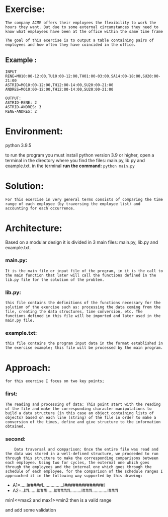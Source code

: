 # Exercise:

    The company ACME offers their employees the flexibility to work the hours they want. But due to some external circumstances they need to know what employees have been at the office within the same time frame

    The goal of this exercise is to output a table containing pairs of employees and how often they have coincided in the office.

## Example :

    INPUT
    RENE=MO10:00-12:00,TU10:00-12:00,TH01:00-03:00,SA14:00-18:00,SU20:00- 21:00
    ASTRID=MO10:00-12:00,TH12:00-14:00,SU20:00-21:00
    ANDRES=MO10:00-12:00,TH12:00-14:00,SU20:00-21:00

    OUTPUT:
    ASTRID-RENE: 2
    ASTRID-ANDRES: 3
    RENE-ANDRES: 2

# Environment:

python 3.9.5

to run the program you must install python version 3.9 or higher, open a terminal in the directory where you find the files: main.py,lib.py and example.txt. in the terminal **run the command:**
`python main.py`

# Solution:

    For this exercise in very general terms consists of comparing the time range of each employee (by traversing the employee list) and accounting for each occurrence.

# Architecture:

Based on a modular design it is divided in 3 main files: main.py, lib.py and example.txt.

### main.py:

    It is the main file or input file of the program, in it is the call to the main function that later will call the functions defined in the lib.py file for the solution of the problem.

### lib.py:

    this file contains the definitions of the functions necessary for the solution of the exercise such as: processing the data coming from the file, creating the data structures, time conversion, etc. The functions defined in this file will be imported and later used in the main.py file.

### example.txt:

    this file contains the program input data in the format established in the exercise example; this file will be processed by the main program.

# Approach:

    for this exercise I focus on two key points;

### first:

    The reading and processing of data: This point start with the reading of the file and make the corresponding character manipulations to build a data structure (in this case an object containing lists of objects) based on each line (string) of the file in order to make a conversion of the times, define and give structure to the information obtained.

### second:

        Data traversal and comparison: Once the entire file was read and the data was stored in a well-defined structure, we proceeded to run through this structure to make the corresponding comparisons between each employee. Using two for cycles, the external one which goes through the employees and the internal one which goes through the schedule of each employee, for the comparison of the schedule ranges I approached it in the following way supported by this drawing:

- A1=.....I#####I................I##############I
- A2=..I#I......I###I.....I#####I.........I###I............I###I

min1<=max2 and max1>=min2 then is a valid range

and add some validation
